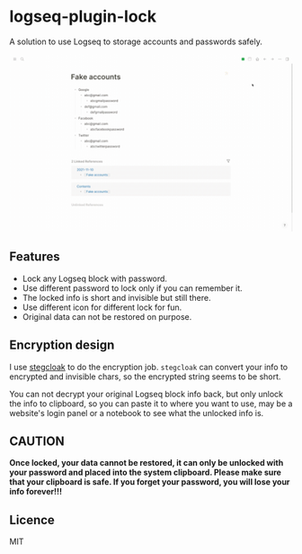 # logseq-plugin-lock

A solution to use Logseq to storage accounts and passwords safely.

![Screencast](screencast.gif)

## Features

* Lock any Logseq block with password.
* Use different password to lock only if you can remember it.
* The locked info is short and invisible but still there.
* Use different icon for different lock for fun.
* Original data can not be restored on purpose.
## Encryption design

I use [stegcloak](https://github.com/KuroLabs/stegcloak) to do the encryption job. `stegcloak` can convert your info to encrypted and invisible chars, so the encrypted string seems to be short.

You can not decrypt your original Logseq block info back, but only  unlock the info to clipboard, so you can paste it to where you want to use, may be a website's login panel or a notebook to see what the unlocked info is.

## CAUTION

**Once locked, your data cannot be restored, it can only be unlocked with your password and placed into the system clipboard. Please make sure that your clipboard is safe. If you forget your password, you will lose your info forever!!!**

## Licence

MIT
